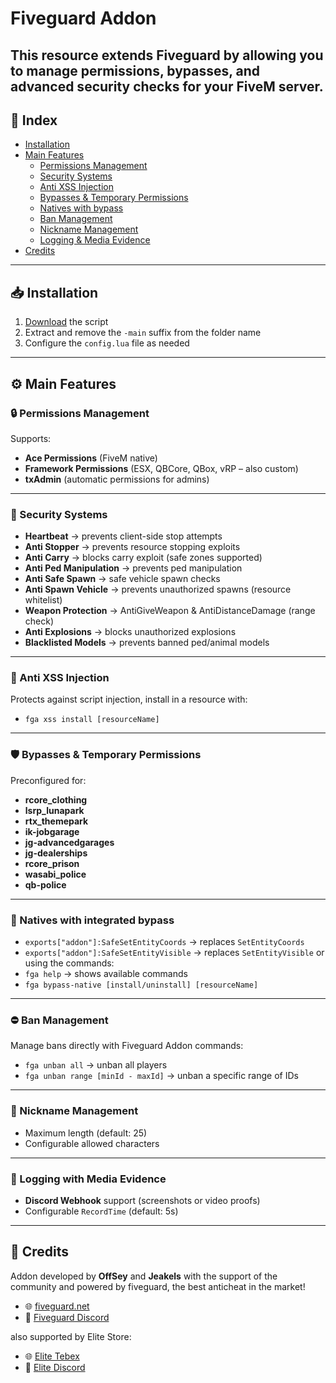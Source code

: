 # Fiveguard Addon
This resource extends **Fiveguard** by allowing you to manage permissions, bypasses, and advanced security checks for your FiveM server.
---
## 📑 Index
* [Installation](#-installation)
* [Main Features](#%EF%B8%8F-main-features)
  * [Permissions Management](#-permissions-management)
  * [Security Systems](#-security-systems)
  * [Anti XSS Injection](#-anti-xss-injection)
  * [Bypasses & Temporary Permissions](#%EF%B8%8F-bypasses--temporary-permissions)
  * [Natives with bypass](#-natives-with-integrated-bypass)
  * [Ban Management](#-ban-management)
  * [Nickname Management](#-nickname-management)
  * [Logging & Media Evidence](#-logging-with-media-evidence)
* [Credits](#-credits)
---
## 📥 Installation
1. [Download](https://github.com/OffSey/addon/archive/refs/heads/main.zip) the script
2. Extract and remove the `-main` suffix from the folder name
3. Configure the `config.lua` file as needed
---
## ⚙️ Main Features
### 🔒 Permissions Management
Supports:
* **Ace Permissions** (FiveM native)
* **Framework Permissions** (ESX, QBCore, QBox, vRP – also custom)
* **txAdmin** (automatic permissions for admins)
---
### 🚨 Security Systems
* **Heartbeat** → prevents client-side stop attempts
* **Anti Stopper** → prevents resource stopping exploits
* **Anti Carry** → blocks carry exploit (safe zones supported)
* **Anti Ped Manipulation** → prevents ped manipulation
* **Anti Safe Spawn** → safe vehicle spawn checks
* **Anti Spawn Vehicle** → prevents unauthorized spawns (resource whitelist)
* **Weapon Protection** → AntiGiveWeapon & AntiDistanceDamage (range check)
* **Anti Explosions** → blocks unauthorized explosions
* **Blacklisted Models** → prevents banned ped/animal models
---
### 🔰 Anti XSS Injection
Protects against script injection, install in a resource with:
* `fga xss install [resourceName]`
---
### 🛡️ Bypasses & Temporary Permissions
Preconfigured for:
* **rcore\_clothing**
* **lsrp\_lunapark**
* **rtx\_themepark**
* **ik-jobgarage**
* **jg-advancedgarages**
* **jg-dealerships**
* **rcore\_prison**
* **wasabi\_police**
* **qb-police**
---
### 🧰 Natives with integrated bypass
* `exports["addon"]:SafeSetEntityCoords` → replaces `SetEntityCoords`
* `exports["addon"]:SafeSetEntityVisible` → replaces `SetEntityVisible`
or using the commands:
* `fga help` → shows available commands
* `fga bypass-native [install/uninstall] [resourceName]`
---
### ⛔ Ban Management
Manage bans directly with Fiveguard Addon commands:
* `fga unban all` → unban all players
* `fga unban range [minId - maxId]` → unban a specific range of IDs
---
### 📜 Nickname Management
* Maximum length (default: 25)
* Configurable allowed characters
---
### 📡 Logging with Media Evidence
* **Discord Webhook** support (screenshots or video proofs)
* Configurable `RecordTime` (default: 5s)
---
## 🙌 Credits
Addon developed by **OffSey** and **Jeakels** with the support of the community and powered by fiveguard, the best anticheat in the market!
* 🌐 [fiveguard.net](https://fiveguard.net)
* 💬 [Fiveguard Discord](https://discord.gg/fiveguard)

also supported by Elite Store:
* 🌐 [Elite Tebex](https://elitedevelopment.tebex.io/)
* 💬 [Elite Discord](https://discord.gg/b8jpP82MqJ)
